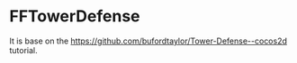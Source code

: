 FFTowerDefense
==============
It  is base on the https://github.com/bufordtaylor/Tower-Defense--cocos2d  tutorial.
